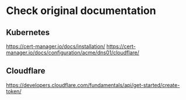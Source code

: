 # Check original documentation
## Kubernetes
https://cert-manager.io/docs/installation/
https://cert-manager.io/docs/configuration/acme/dns01/cloudflare/
## Cloudflare
https://developers.cloudflare.com/fundamentals/api/get-started/create-token/
